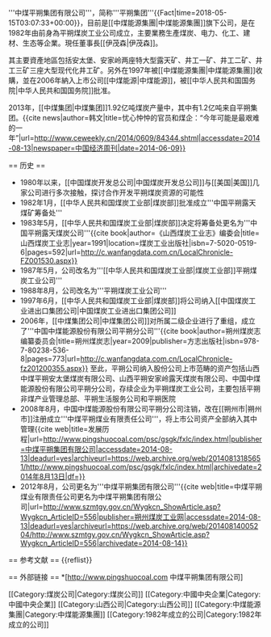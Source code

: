'''中煤平朔集团有限公司'''，简称'''平朔集团'''{{Fact|time=2018-05-15T03:07:33+00:00}}，目前是[[中煤能源集團|中煤能源集團]]旗下公司，是在1982年由前身為平朔煤炭工业公司成立，主要業務生產煤炭、电力、化工、建材、生态等企業。現任董事長[[伊茂森|伊茂森]]。

其主要資產地區包括安太堡、安家岭两座特大型露天矿、井工一矿、井工二矿、井工三矿三座大型现代化井工矿。另外在1997年被[[中煤能源集團|中煤能源集團]]收購，並在2006年納入上市公司[[中煤能源|中煤能源]]，被[[中华人民共和国国务院|中华人民共和国国务院]]批准。

2013年，[[中煤集团|中煤集团]]1.92亿吨煤炭产量中，其中有1.2亿吨来自平朔集团。<ref>{{cite news|author=韩文|title=忧心忡忡的官员和煤企：“今年可能是最艰难的一年”|url=http://www.ceweekly.cn/2014/0609/84344.shtml|accessdate=2014-08-13|newspaper=中国经济周刊|date=2014-06-09}}</ref>

== 历史 ==
* 1980年以来，[[中国煤炭开发总公司|中国煤炭开发总公司]]与[[美国|美国]]几家公司进行多次接触，探讨合作开发平朔煤炭资源的可能性
* 1982年1月，[[中华人民共和国煤炭工业部|煤炭部]]批准成立'''中国平朔露天煤矿筹备处'''
* 1983年5月，[[中华人民共和国煤炭工业部|煤炭部]]决定将筹备处更名为'''中国平朔露天煤炭公司'''<ref>{{cite book|author=《山西煤炭工业志》编委会|title=山西煤炭工业志|year=1991|location=煤炭工业出版社|isbn=7-5020-0519-6|pages=592|url=http://c.wanfangdata.com.cn/LocalChronicle-FZ001530.aspx}}</ref>
* 1987年5月，公司改名为'''[[中华人民共和国煤炭工业部|煤炭工业部]]平朔煤炭工业公司'''
* 1988年8月，公司改名为'''平朔煤炭工业公司'''
* 1997年6月，[[中华人民共和国煤炭工业部|煤炭部]]将公司纳入[[中国煤炭工业进出口集团公司|中国煤炭工业进出口集团公司]]
* 2006年，[[中煤集团公司|中煤集团公司]]对所属二级企业进行了重组，成立了'''中国中煤能源股份有限公司平朔分公司'''<ref>{{cite book|author=朔州煤炭志编纂委员会|title=朔州煤炭志|year=2009|publisher=方志出版社|isbn=978-7-80238-536-8|pages=773|url=http://c.wanfangdata.com.cn/LocalChronicle-fz201200355.aspx}}</ref>
至此，平朔公司纳入股份公司上市范畴的资产包括山西中煤平朔安太堡煤炭有限公司、山西平朔安家岭露天煤炭有限公司、中国中煤能源股份有限公司平朔分公司，存续企业为平朔煤炭工业公司，主要包括平朔非煤产业管理总部、平朔生活服务公司和平朔医院
* 2008年8月，中国中煤能源股份有限公司平朔分公司注销，改在[[朔州市|朔州市]]注册成立'''中煤平朔煤业有限责任公司'''，将上市公司资产全部纳入其中管理<ref>{{cite web|title=发展历程|url=http://www.pingshuocoal.com/psc/gsgk/fxlc/index.html|publisher=中煤平朔集团有限公司|accessdate=2014-08-13|deadurl=yes|archiveurl=https://web.archive.org/web/20140813185651/http://www.pingshuocoal.com/psc/gsgk/fxlc/index.html|archivedate=2014年8月13日|df=}}</ref>
* 2012年8月，公司更名为'''中煤平朔集团有限公司'''<ref>{{cite web|title=中煤平朔煤业有限责任公司更名为中煤平朔集团有限公司|url=http://www.szmtgy.gov.cn/Wygkcn_ShowArticle.asp?Wygkcn_ArticleID=556|publisher=朔州煤炭工业网|accessdate=2014-08-13|deadurl=yes|archiveurl=https://web.archive.org/web/20140814005204/http://www.szmtgy.gov.cn/Wygkcn_ShowArticle.asp?Wygkcn_ArticleID=556|archivedate=2014-08-14}}</ref>

== 参考文献 ==
{{reflist}}

== 外部链接 ==
*[http://www.pingshuocoal.com 中煤平朔集团有限公司]

[[Category:煤炭公司|Category:煤炭公司]]
[[Category:中國中央企業|Category:中國中央企業]]
[[Category:山西公司|Category:山西公司]]
[[Category:中煤能源集團|Category:中煤能源集團]]
[[Category:1982年成立的公司|Category:1982年成立的公司]]